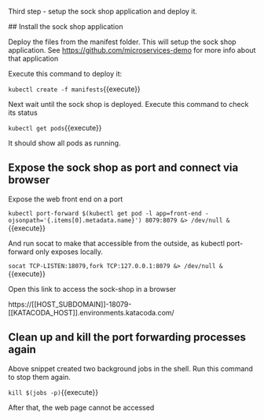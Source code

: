Third step - setup the sock shop application and deploy it.

## Install the sock shop application

Deploy the files from the manifest folder. This will setup the sock shop application.
See https://github.com/microservices-demo for more info about that application


Execute this command to deploy it:

`kubectl create -f manifests`{{execute}}

Next wait until the sock shop is deployed. Execute this command to check its status

`kubectl get pods`{{execute}}

It should show all pods as running.

## Expose the sock shop as port and connect via browser

Expose the web front end on a port

`kubectl port-forward $(kubectl get pod -l app=front-end -ojsonpath='{.items[0].metadata.name}') 8079:8079 &> /dev/null &`{{execute}}

And run socat to make that accessible from the outside, as kubectl port-forward only exposes locally.
 
`socat TCP-LISTEN:18079,fork TCP:127.0.0.1:8079 &> /dev/null &`{{execute}}

Open this link to access the sock-shop in a browser

https://[[HOST_SUBDOMAIN]]-18079-[[KATACODA_HOST]].environments.katacoda.com/

## Clean up and kill the port forwarding processes again

Above snippet created two background jobs in the shell. 
Run this command to stop them again. 

`kill $(jobs -p)`{{execute}}

After that, the web page cannot be accessed



